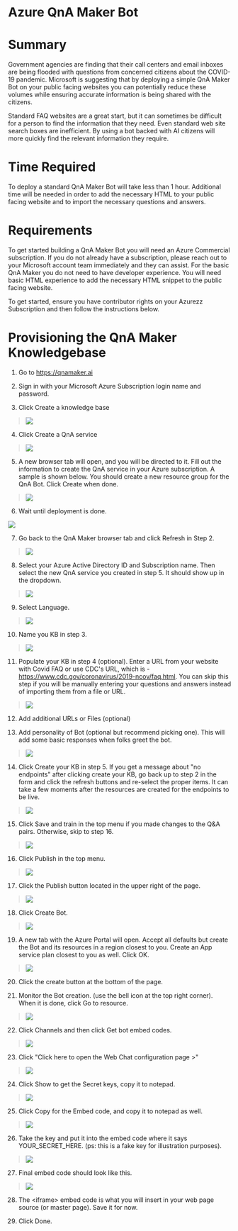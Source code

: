 # Azure QnA Maker Bot

Summary
=======

Government agencies are finding that their call centers and email
inboxes are being flooded with questions from concerned citizens about
the COVID-19 pandemic. Microsoft is suggesting that by deploying a
simple QnA Maker Bot on your public facing websites you can potentially
reduce these volumes while ensuring accurate information is being shared
with the citizens.

Standard FAQ websites are a great start, but it can sometimes be
difficult for a person to find the information that they need. Even
standard web site search boxes are inefficient. By using a bot backed
with AI citizens will more quickly find the relevant information they
require.

Time Required
=============

To deploy a standard QnA Maker Bot will take less than 1 hour.
Additional time will be needed in order to add the necessary HTML to
your public facing website and to import the necessary questions and
answers.

Requirements
============

To get started building a QnA Maker Bot you will need an Azure
Commercial subscription. If you do not already have a subscription,
please reach out to your Microsoft account team immediately and they can
assist. For the basic QnA Maker you do not need to have developer
experience. You will need basic HTML experience to add the necessary
HTML snippet to the public facing website.

To get started, ensure you have contributor rights on your Azurezz
Subscription and then follow the instructions below.

Provisioning the QnA Maker Knowledgebase
========================================

1.  Go to <https://qnamaker.ai>

2.  Sign in with your Microsoft Azure Subscription login name and
    password.

3.  Click Create a knowledge base

> ![](.//media/image1.png)

4.  Click Create a QnA service

> ![](.//media/image2.png)

5.  A new browser tab will open, and you will be directed to it. Fill
    out the information to create the QnA service in your Azure
    subscription. A sample is shown below. You should create a new
    resource group for the QnA Bot. Click Create when done.

> ![](.//media/image3.png)

6.  Wait until deployment is done.

![](.//media/image4.png)

7.  Go back to the QnA Maker browser tab and click Refresh in Step 2.

> ![](.//media/image5.png)

8.  Select your Azure Active Directory ID and Subscription name. Then
    select the new QnA service you created in step 5. It should show up
    in the dropdown.

> ![](.//media/image6.png)

9.  Select Language.

> ![](.//media/image7.png)

10. Name you KB in step 3.

> ![](.//media/image8.png)

11. Populate your KB in step 4 (optional). Enter a URL from your website
    with Covid FAQ or use CDC's URL, which is -
    <https://www.cdc.gov/coronavirus/2019-ncov/faq.html>. You can skip
    this step if you will be manually entering your questions and
    answers instead of importing them from a file or URL.

> ![](.//media/image9.png)

12. Add additional URLs or Files (optional)

13. Add personality of Bot (optional but recommend picking one). This
    will add some basic responses when folks greet the bot.

> ![](.//media/image10.png)

14. Click Create your KB in step 5. If you get a message about "no
    endpoints" after clicking create your KB, go back up to step 2 in
    the form and click the refresh buttons and re-select the proper
    items. It can take a few moments after the resources are created for
    the endpoints to be live.

> ![](.//media/image11.png)

15. Click Save and train in the top menu if you made changes to the Q&A
    pairs. Otherwise, skip to step 16.

> ![](.//media/image12.png)

16. Click Publish in the top menu.

> ![](.//media/image13.png)

17. Click the Publish button located in the upper right of the page.

> ![](.//media/image14.png)

18. Click Create Bot.

> ![](.//media/image15.png)

19. A new tab with the Azure Portal will open. Accept all defaults but
    create the Bot and its resources in a region closest to you. Create
    an App service plan closest to you as well. Click OK.

> ![](.//media/image16.png)

20. Click the create button at the bottom of the page.

21. Monitor the Bot creation. (use the bell icon at the top right
    corner). When it is done, click Go to resource.

> ![](.//media/image17.png)

22. Click Channels and then click Get bot embed codes.

> ![](.//media/image18.png)

23. Click "Click here to open the Web Chat configuration page \>"

> ![](.//media/image19.png)

24. Click Show to get the Secret keys, copy it to notepad.

> ![](.//media/image20.png)

25. Click Copy for the Embed code, and copy it to notepad as well.

> ![](.//media/image21.png)

26. Take the key and put it into the embed code where it says
    YOUR\_SECRET\_HERE. (ps: this is a fake key for illustration
    purposes).

> ![](.//media/image22.png)

27. Final embed code should look like this.

> ![](.//media/image23.png)

28. The \<iframe\> embed code is what you will insert in your web page
    source (or master page). Save it for now.

29. Click Done.

